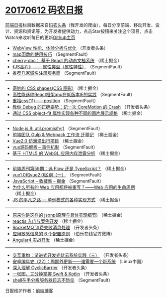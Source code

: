 # [20170612 码农日报](http://hao.caibaojian.com/date/2017/06/12)

[前端日报](http://caibaojian.com/c/news)栏目数据来自[码农头条](http://hao.caibaojian.com/)（我开发的爬虫），每日分享前端、移动开发、设计、资源和资讯等，为开发者提供动力，点击Star按钮来关注这个项目，点击Watch来收听每日的更新[Github主页](https://github.com/kujian/frontendDaily)
* [WebView 性能、体验分析与优化](http://hao.caibaojian.com/40879.html) （开发者头条）
* [map函数的使用技巧](http://hao.caibaojian.com/40862.html) （SegmentFault）
* [cherry-doc： 基于 React 的动态文档系统](http://hao.caibaojian.com/40825.html) （稀土掘金）
* [《JS高程》—— 属性类型（属性特性）](http://hao.caibaojian.com/40863.html) （SegmentFault）
* [推荐几家域名注册服务商](http://hao.caibaojian.com/40853.html) （SegmentFault）

***
* [奇妙的 CSS shapes(CSS 图形)](http://hao.caibaojian.com/40827.html) （稀土掘金）
* [高性能迷你React框架anu在低版本IE的实践](http://hao.caibaojian.com/40854.html) （SegmentFault）
* [重拾css(11)——position](http://hao.caibaojian.com/40865.html) （SegmentFault）
* [教你 Debug 的正确姿势：记一次 CoreMotion 的 Crash](http://hao.caibaojian.com/40887.html) （开发者头条）
* [通过 CSS object-fit 属性实现各种不同的图片展示规格](http://hao.caibaojian.com/40830.html) （稀土掘金）

***
* [Node.js 8: util.promisify()](http://hao.caibaojian.com/40857.html) （SegmentFault）
* [前端团队 Gulp &amp; Webpack 工作流 迁移记](http://hao.caibaojian.com/40820.html) （稀土掘金）
* [Vue2.0 仿滴滴出行项目](http://hao.caibaojian.com/40831.html) （稀土掘金）
* [vue源码解析－事件机制](http://hao.caibaojian.com/40858.html) （SegmentFault）
* [基于 HTML5 的 WebGL 应用内存泄露分析](http://hao.caibaojian.com/40822.html) （稀土掘金）

***
* [前端周刊第59期：选 Flow 还是 TypeScript？](http://hao.caibaojian.com/40833.html) （稀土掘金）
* [vue1.0和vue2.0区别（一）](http://hao.caibaojian.com/40860.html) （SegmentFault）
* [JavaScript  &#8211; 收藏集 &#8211; 掘金](http://hao.caibaojian.com/40855.html) （SegmentFault）
* [为什么所有的 Web 应用都将被重写？——Web 应用的生命周期](http://hao.caibaojian.com/40829.html) （稀土掘金）
* [JS 的平凡之路 &#8212; 单例模式的各种实现方式](http://hao.caibaojian.com/40821.html) （稀土掘金）

***
* [原来你是这样的 jsonp(原理与具体实现细节)](http://hao.caibaojian.com/40834.html) （稀土掘金）
* [reactjs 入门与案例开发](http://hao.caibaojian.com/40824.html) （稀土掘金）
* [RocketMQ 消费失败消息处理](http://hao.caibaojian.com/40872.html) （开发者头条）
* [应用敏感信息的 6 个配置原则](http://hao.caibaojian.com/40907.html) （伯乐在线官方微博）
* [Angular4 实战开发](http://hao.caibaojian.com/40835.html) （稀土掘金）

***
* [交互重构：渐进式开发光伏云系统实践（三）](http://hao.caibaojian.com/40883.html) （开发者头条）
* [安卓编年史（22）：周期外更新——谁需要一个新系统](http://hao.caibaojian.com/40897.html) （Linux中国）
* [深入理解 CyclicBarrier](http://hao.caibaojian.com/40873.html) （开发者头条）
* [一张图，三分钟掌握 Swift &amp; Kotlin](http://hao.caibaojian.com/40908.html) （开发者头条）
* [shell在手分析服务器日志不愁😝](http://hao.caibaojian.com/40852.html) （SegmentFault）

日报维护作者：[前端博客](http://caibaojian.com/) 